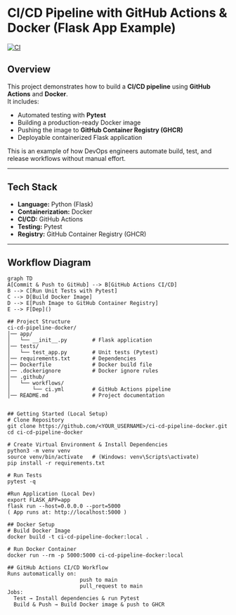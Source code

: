 # CI/CD Pipeline with GitHub Actions & Docker (Flask App Example)

[![CI](https://github.com/<YOUR_USERNAME>/ci-cd-pipeline-docker/actions/workflows/ci.yml/badge.svg)](https://github.com/<YOUR_USERNAME>/ci-cd-pipeline-docker/actions/workflows/ci.yml)

## Overview
This project demonstrates how to build a **CI/CD pipeline** using **GitHub Actions** and **Docker**.  
It includes:
- Automated testing with **Pytest**
- Building a production-ready Docker image
- Pushing the image to **GitHub Container Registry (GHCR)**
- Deployable containerized Flask application

This is an example of how DevOps engineers automate build, test, and release workflows without manual effort.

---

## Tech Stack
- **Language:** Python (Flask)
- **Containerization:** Docker
- **CI/CD:** GitHub Actions
- **Testing:** Pytest
- **Registry:** GitHub Container Registry (GHCR)

---

## Workflow Diagram
```mermaid
graph TD
A[Commit & Push to GitHub] --> B[GitHub Actions CI/CD]
B --> C[Run Unit Tests with Pytest]
C --> D[Build Docker Image]
D --> E[Push Image to GitHub Container Registry]
E --> F[Dep]()

## Project Structure
ci-cd-pipeline-docker/
│── app/
│   └── __init__.py        # Flask application
│── tests/
│   └── test_app.py        # Unit tests (Pytest)
│── requirements.txt       # Dependencies
│── Dockerfile             # Docker build file
│── .dockerignore          # Docker ignore rules
│── .github/
│   └── workflows/
│       └── ci.yml         # GitHub Actions pipeline
│── README.md              # Project documentation


## Getting Started (Local Setup)
# Clone Repository
git clone https://github.com/<YOUR_USERNAME>/ci-cd-pipeline-docker.git
cd ci-cd-pipeline-docker

# Create Virtual Environment & Install Dependencies
python3 -m venv venv
source venv/bin/activate   # (Windows: venv\Scripts\activate)
pip install -r requirements.txt

# Run Tests
pytest -q

#Run Application (Local Dev)
export FLASK_APP=app
flask run --host=0.0.0.0 --port=5000
( App runs at: http://localhost:5000 )

## Docker Setup
# Build Docker Image
docker build -t ci-cd-pipeline-docker:local .

# Run Docker Container
docker run --rm -p 5000:5000 ci-cd-pipeline-docker:local

## GitHub Actions CI/CD Workflow
Runs automatically on:
                       push to main
                       pull_request to main
Jobs:
  Test → Install dependencies & run Pytest
  Build & Push → Build Docker image & push to GHCR
